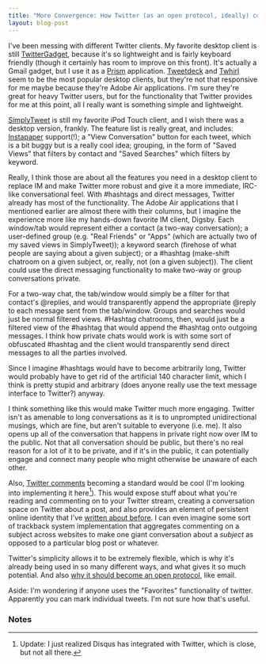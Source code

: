 ```yaml
---
title: "More Convergence: How Twitter (as an open protocol, ideally) could (and maybe will) replace IM and all web commenting and make them both better"
layout: blog-post
---
```


I've been messing with different Twitter clients. My favorite desktop
client is still [TwitterGadget](http://www.twittergadget.com/), because
it's so lightweight and is fairly keyboard friendly (though it certainly
has room to improve on this front). It's actually a Gmail gadget, but I
use it as a [Prism](http://labs.mozilla.com/projects/prism/)
application. [Tweetdeck](http://www.tweetdeck.com/beta/) and
[Twhirl](http://www.twhirl.org/) seem to be the most popular desktop
clients, but they're not that responsive for me maybe because they're
Adobe Air applications. I'm sure they're great for heavy Twitter users,
but for the functionality that Twitter provides for me at this point,
all I really want is something simple and lightweight.

[SimplyTweet](http://motionobj.com/simplytweet/) is still my favorite
iPod Touch client, and I wish there was a desktop version, frankly. The
feature list is really great, and includes:
[Instapaper](http://www.instapaper.com/) support(!); a "View
Conversation" button for each tweet, which is a bit buggy but is a
really cool idea; grouping, in the form of "Saved Views" that filters by
contact and "Saved Searches" which filters by keyword.

Really, I think those are about all the features you need in a desktop
client to replace IM and make Twitter more robust and give it a more
immediate, IRC-like conversational feel. With \#hashtags and direct
messages, Twitter already has most of the functionality. The Adobe Air
applications that I mentioned earlier are almost there with their
columns, but I imagine the experience more like my hands-down favorite
IM client, Digsby. Each window/tab would represent either a contact (a
two-way conversation); a user-defined group (e.g. "Real Friends" or
"Apps" (which are actually two of my saved views in SimplyTweet)); a
keyword search (firehose of what people are saying about a given
subject); or a \#hashtag (make-shift chatroom on a given subject, or,
really, not (on a given subject)). The client could use the direct
messaging functionality to make two-way or group conversations private.

For a two-way chat, the tab/window would simply be a filter for that
contact's @replies, and would transparently append the appropriate
@reply to each message sent from the tab/window. Groups and searches
would just be normal filtered views. \#Hashtag chatrooms, then, would
just be a filtered view of the \#hashtag that would append the \#hashtag
onto outgoing messages. I think how private chats would work is with
some sort of obfuscated \#hashtag and the client would transparently
send direct messages to all the parties involved.

Since I imagine \#hashtags would have to become arbitrarily long,
Twitter would probably have to get rid of the artificial 140 character
limit, which I think is pretty stupid and arbitrary (does anyone really
use the text message interface to Twitter?) anyway.

I think something like this would make Twitter much more engaging.
Twitter isn't as amenable to long conversations as it is to unprompted
unidirectional musings, which are fine, but aren't suitable to everyone
(i.e. me). It also opens up all of the conversation that happens in
private right now over IM to the public. Not that all conversation
should be public, but there's no real reason for a lot of it to be
private, and if it's in the public, it can potentially engage and
connect many people who might otherwise be unaware of each other.

Also, [Twitter
comments](http://www.readwriteweb.com/archives/integrate_twitter_comments_int.php)
becoming a standard would be cool (I'm looking into implementing it
here[^1]). This would expose stuff about what you're reading and
commenting on to your Twitter stream, creating a conversation space on
Twitter about a post, and also provides an element of persistent online
identity that I've [written about
before](http://blog.byjoemoon.com/post/100514718/persistent-online-identity).
I can even imagine some sort of trackback system implementation that
aggregates commenting on a subject across websites to make one giant
conversation about a *subject* as opposed to a particular blog post or
whatever.

Twitter's simplicity allows it to be extremely flexible, which is why
it's already being used in so many different ways, and what gives it so
much potential. And also [why it should become an open
protocol](http://regulargeek.com/2009/02/25/twitter-is-not-broken-it-is-infrastructure/),
like email.

Aside: I'm wondering if anyone uses the "Favorites" functionality of
twitter. Apparently you can mark individual tweets. I'm not sure how
that's useful.

### Notes

[^1]: Update: I just realized Disqus has integrated with Twitter, which is
    close, but not all there. 
